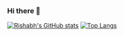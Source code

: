 ### Hi there 👋
[![Rishabh's GitHub stats](https://github-readme-stats.vercel.app/api?username=rishabhrao076)](https://github.com/anuraghazra/github-readme-stats)
[![Top Langs](https://github-readme-stats.vercel.app/api/top-langs/?username=rishabhrao076)](https://github.com/anuraghazra/github-readme-stats)

<!--
**rishabhrao076/rishabhrao076** is a ✨ _special_ ✨ repository because its `README.md` (this file) appears on your GitHub profile.

Here are some ideas to get you started:

- 🔭 I’m currently working on ...
- 🌱 I’m currently learning ...
- 👯 I’m looking to collaborate on ...
- 🤔 I’m looking for help with ...
- 💬 Ask me about ...
- 📫 How to reach me: ...
- 😄 Pronouns: ...
- ⚡ Fun fact: ...
-->
